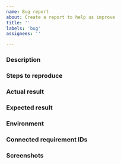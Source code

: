 ```yaml
---
name: Bug report
about: Create a report to help us improve
title: ''
labels: 'bug'
assignees: ''

---
```


### Description
<!-- Add a clear and concise description of what the bug is -->

### Steps to reproduce
<!-- Provide steps to reproduce the behavior -->

### Actual result
<!-- Describe how the issue manifests -->

### Expected result
<!-- Describe what you expected to happen -->

### Environment
<!-- Provide any environment description you may find relevant -->

### Connected requirement IDs
<!-- Provide the requirement IDs if you know -->

### Screenshots
<!-- If applicable, add screenshots to help explain your problem -->
